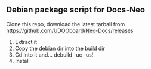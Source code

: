 ## Debian package script for Docs-Neo
Clone this repo, download the latest tarball from
https://github.com/UDOOboard/Neo-Docs/releases

 1. Extract it
 2. Copy the debian dir into the build dir
 3. Cd into it and... debuild -uc -us!
 4. Install
